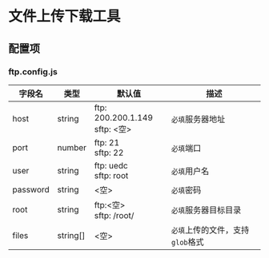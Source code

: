 # 文件上传下载工具

## 配置项

### ftp.config.js


|字段名|类型|默认值|描述|
|---|---|---|---|
|host|string|ftp: 200.200.1.149<br/>sftp: <空>|`必填`服务器地址|
|port|number|ftp: 21<br/>sftp: 22|`必填`端口|
|user|string|ftp: uedc<br/>sftp: root|`必填`用户名|
|password|string|<空>|`必填`密码|
|root|string|ftp:<空><br/>sftp: /root/|`必填`服务器目标目录|
|files|string[]|<空>|`必填`上传的文件，支持`glob`格式|
